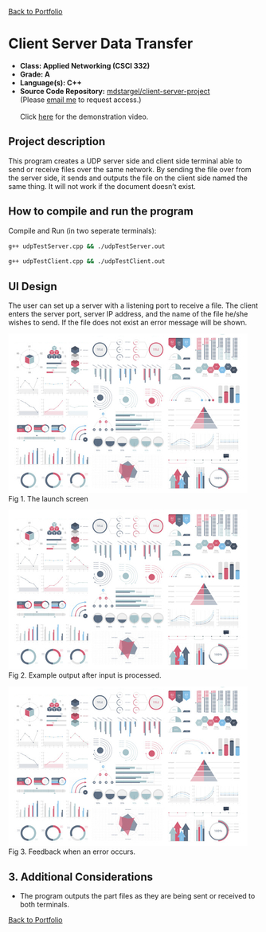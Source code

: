 [Back to Portfolio](./)

Client Server Data Transfer
===========================

-   **Class: Applied Networking (CSCI 332)** 
-   **Grade: A** 
-   **Language(s): C++** 
-   **Source Code Repository:** [mdstargel/client-server-project](https://github.com/mdstargel/client-server-project)  
    (Please [email me](mailto:mdstargel@csustudent.net?subject=GitHub%20Access%20-%20Client%20Server%20Project) to request access.)
\
\
    Click [here](https://youtu.be/xZHdO_LU_BY/) for the demonstration video.


## Project description

This program creates a UDP server side and client side terminal able to send or receive files over the same network. By sending the file over from the server side, it sends and outputs the file on the client side named the same thing. It will not work if the document doesn’t exist.

## How to compile and run the program

Compile and Run (in two seperate terminals):
```bash
g++ udpTestServer.cpp && ./udpTestServer.out
```

```bash
g++ udpTestClient.cpp && ./udpTestClient.out
```

## UI Design

The user can set up a server with a listening port to receive a file. The client enters the server port, server IP address, and the name of the file he/she wishes to send. If the file does not exist an error message will be shown.

![screenshot](images/dummy_thumbnail.jpg)  
Fig 1. The launch screen

![screenshot](images/dummy_thumbnail.jpg)  
Fig 2. Example output after input is processed.

![screenshot](images/dummy_thumbnail.jpg)  
Fig 3. Feedback when an error occurs.

## 3. Additional Considerations

- The program outputs the part files as they are being sent or received to both terminals.

[Back to Portfolio](./)

